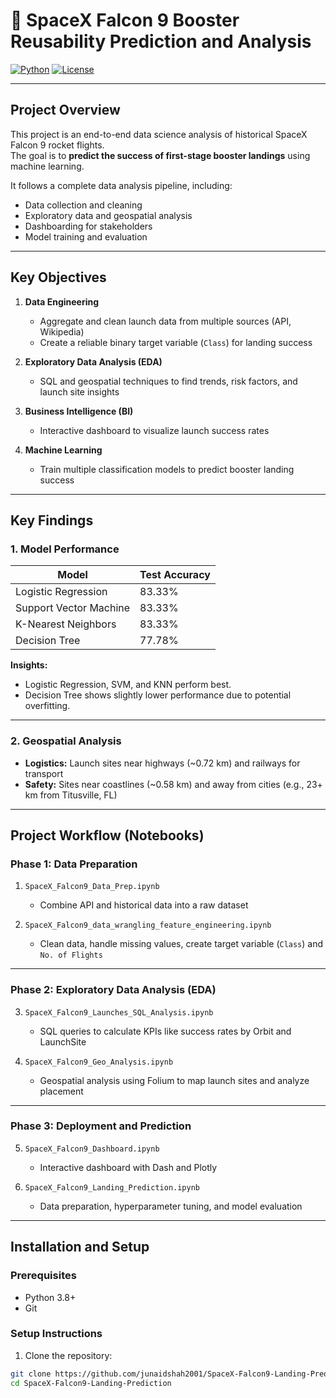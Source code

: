 # 🚀 SpaceX Falcon 9 Booster Reusability Prediction and Analysis

[![Python](https://img.shields.io/badge/python-3.8+-blue)](https://www.python.org/)
[![License](https://img.shields.io/badge/license-MIT-green)](LICENSE)

---

## **Project Overview**

This project is an end-to-end data science analysis of historical SpaceX Falcon 9 rocket flights.  
The goal is to **predict the success of first-stage booster landings** using machine learning.  

It follows a complete data analysis pipeline, including:

- Data collection and cleaning  
- Exploratory data and geospatial analysis  
- Dashboarding for stakeholders  
- Model training and evaluation  

---

## **Key Objectives**

1. **Data Engineering**  
   - Aggregate and clean launch data from multiple sources (API, Wikipedia)  
   - Create a reliable binary target variable (`Class`) for landing success  

2. **Exploratory Data Analysis (EDA)**  
   - SQL and geospatial techniques to find trends, risk factors, and launch site insights  

3. **Business Intelligence (BI)**  
   - Interactive dashboard to visualize launch success rates  

4. **Machine Learning**  
   - Train multiple classification models to predict booster landing success  

---

## **Key Findings**

### **1. Model Performance**
| Model                    | Test Accuracy |
|---------------------------|---------------|
| Logistic Regression       | 83.33%        |
| Support Vector Machine    | 83.33%        |
| K-Nearest Neighbors       | 83.33%        |
| Decision Tree             | 77.78%        |

**Insights:**  
- Logistic Regression, SVM, and KNN perform best.  
- Decision Tree shows slightly lower performance due to potential overfitting.  

---

### **2. Geospatial Analysis**
- **Logistics:** Launch sites near highways (~0.72 km) and railways for transport  
- **Safety:** Sites near coastlines (~0.58 km) and away from cities (e.g., 23+ km from Titusville, FL)  

---

## **Project Workflow (Notebooks)**

### **Phase 1: Data Preparation**
1. `SpaceX_Falcon9_Data_Prep.ipynb`  
   - Combine API and historical data into a raw dataset  

2. `SpaceX_Falcon9_data_wrangling_feature_engineering.ipynb`  
   - Clean data, handle missing values, create target variable (`Class`) and `No. of Flights`  

---

### **Phase 2: Exploratory Data Analysis (EDA)**
3. `SpaceX_Falcon9_Launches_SQL_Analysis.ipynb`  
   - SQL queries to calculate KPIs like success rates by Orbit and LaunchSite  

4. `SpaceX_Falcon9_Geo_Analysis.ipynb`  
   - Geospatial analysis using Folium to map launch sites and analyze placement  

---

### **Phase 3: Deployment and Prediction**
5. `SpaceX_Falcon9_Dashboard.ipynb`  
   - Interactive dashboard with Dash and Plotly  

6. `SpaceX_Falcon9_Landing_Prediction.ipynb`  
   - Data preparation, hyperparameter tuning, and model evaluation  

---

## **Installation and Setup**

### **Prerequisites**
- Python 3.8+  
- Git  

### **Setup Instructions**
1. Clone the repository:
```bash
git clone https://github.com/junaidshah2001/SpaceX-Falcon9-Landing-Prediction.git
cd SpaceX-Falcon9-Landing-Prediction


